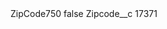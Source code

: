 <?xml version="1.0" encoding="UTF-8"?>
<CustomMetadata xmlns="http://soap.sforce.com/2006/04/metadata" xmlns:xsi="http://www.w3.org/2001/XMLSchema-instance" xmlns:xsd="http://www.w3.org/2001/XMLSchema">
    <label>ZipCode750</label>
    <protected>false</protected>
    <values>
        <field>Zipcode__c</field>
        <value xsi:type="xsd:string">17371</value>
    </values>
</CustomMetadata>
